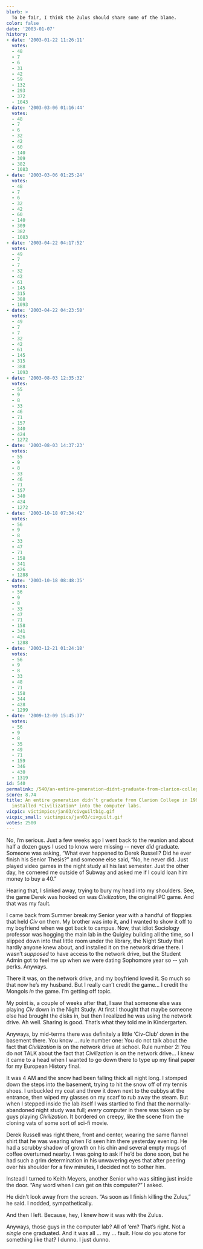 ```yaml
---
blurb: >
  To be fair, I think the Zulus should share some of the blame.
color: false
date: '2003-01-07'
history:
- date: '2003-01-22 11:26:11'
  votes:
  - 48
  - 7
  - 6
  - 31
  - 42
  - 59
  - 132
  - 293
  - 372
  - 1043
- date: '2003-03-06 01:16:44'
  votes:
  - 48
  - 7
  - 6
  - 32
  - 42
  - 60
  - 140
  - 309
  - 382
  - 1083
- date: '2003-03-06 01:25:24'
  votes:
  - 48
  - 7
  - 6
  - 32
  - 42
  - 60
  - 140
  - 309
  - 382
  - 1083
- date: '2003-04-22 04:17:52'
  votes:
  - 49
  - 7
  - 7
  - 32
  - 42
  - 61
  - 145
  - 315
  - 388
  - 1093
- date: '2003-04-22 04:23:58'
  votes:
  - 49
  - 7
  - 7
  - 32
  - 42
  - 61
  - 145
  - 315
  - 388
  - 1093
- date: '2003-08-03 12:35:32'
  votes:
  - 55
  - 9
  - 8
  - 33
  - 46
  - 71
  - 157
  - 340
  - 424
  - 1272
- date: '2003-08-03 14:37:23'
  votes:
  - 55
  - 9
  - 8
  - 33
  - 46
  - 71
  - 157
  - 340
  - 424
  - 1272
- date: '2003-10-18 07:34:42'
  votes:
  - 56
  - 9
  - 8
  - 33
  - 47
  - 71
  - 158
  - 341
  - 426
  - 1288
- date: '2003-10-18 08:48:35'
  votes:
  - 56
  - 9
  - 8
  - 33
  - 47
  - 71
  - 158
  - 341
  - 426
  - 1288
- date: '2003-12-21 01:24:18'
  votes:
  - 56
  - 9
  - 8
  - 33
  - 48
  - 71
  - 158
  - 344
  - 428
  - 1299
- date: '2009-12-09 15:45:37'
  votes:
  - 56
  - 9
  - 8
  - 35
  - 49
  - 71
  - 159
  - 346
  - 430
  - 1319
id: 540
permalink: /540/an-entire-generation-didnt-graduate-from-clarion-college-in-1992-because-i-installed-civilization-into-the-computer-labs/
score: 8.74
title: An entire generation didn’t graduate from Clarion College in 1992 because I
  installed *Civilization* into the computer labs.
vicpic: victimpics/jan03/civguiltbig.gif
vicpic_small: victimpics/jan03/civguilt.gif
votes: 2500
---
```


No, I’m serious. Just a few weeks ago I went back to the reunion and
about half a dozen guys I used to know were missing -- never *did*
graduate. Someone was asking, “What ever happened to Derek Russell? Did
he ever finish his Senior Thesis?” and someone else said, “No, he never
did. Just played video games in the night study all his last semester.
Just the other day, he cornered me outside of Subway and asked me if I
could loan him money to buy a 40.”

Hearing that, I slinked away, trying to bury my head into my shoulders.
See, the game Derek was hooked on was *Civilization*, the original PC
game. And that was my fault.

I came back from Summer break my Senior year with a handful of floppies
that held *Civ* on them. My brother was into it, and I wanted to show it
off to my boyfriend when we got back to campus. Now, that idiot
Sociology professor was hogging the main lab in the Quigley building all
the time, so I slipped down into that little room under the library, the
Night Study that hardly anyone knew about, and installed it on the
network drive there. I wasn’t *supposed* to have access to the network
drive, but the Student Admin got to feel me up when we were dating
Sophomore year so -- yah perks. Anyways.

There it was, on the network drive, and my boyfriend loved it. So much
so that now he’s my husband. But I really can’t credit the game... I
credit the Mongols *in* the game. I’m getting off topic.

My point is, a couple of weeks after that, I saw that someone else was
playing *Civ* down in the Night Study. At first I thought that maybe
someone else had brought the disks in, but then I realized he was using
the network drive. Ah well. Sharing is good. That’s what they told me in
Kindergarten.

Anyways, by mid-terms there was definitely a little ‘Civ-Club’ down in
the basement there. You know ... rule number one: You do not talk about
the fact that *Civilization* is on the network drive at school. Rule
number 2: You do not TALK about the fact that *Civilization* is on the
network drive... I knew it came to a head when I wanted to go down there
to type up my final paper for my European History final.

It was 4 AM and the snow had been falling thick all night long. I
stomped down the steps into the basement, trying to hit the snow off of
my tennis shoes. I unbuckled my coat and threw it down next to the
cubbys at the entrance, then wiped my glasses on my scarf to rub away
the steam. But when I stepped inside the lab itself I was startled to
find that the normally-abandoned night study was full; *every* computer
in there was taken up by guys playing *Civilization*. It bordered on
creepy, like the scene from the cloning vats of some sort of sci-fi
movie.

Derek Russell was right there, front and center, wearing the same
flannel shirt that he was wearing when I’d seen him there yesterday
evening. He had a scrubby shadow of growth on his chin and several empty
mugs of coffee overturned nearby. I was going to ask if he’d be done
soon, but he had such a grim determination in his unwavering eyes that
after peering over his shoulder for a few minutes, I decided not to
bother him.

Instead I turned to Keith Meyers, another Senior who was sitting just
inside the door. “Any word when I can get on this computer?” I asked.

He didn’t look away from the screen. “As soon as I finish killing the
Zulus,” he said. I nodded, sympathetically.

And then I left. Because, hey, I knew how it was with the Zulus.

Anyways, those guys in the computer lab? All of ‘em? That’s right. Not a
*single* one graduated. And it was all ... my ... fault. How do you
atone for something like that? I dunno. I just dunno.
